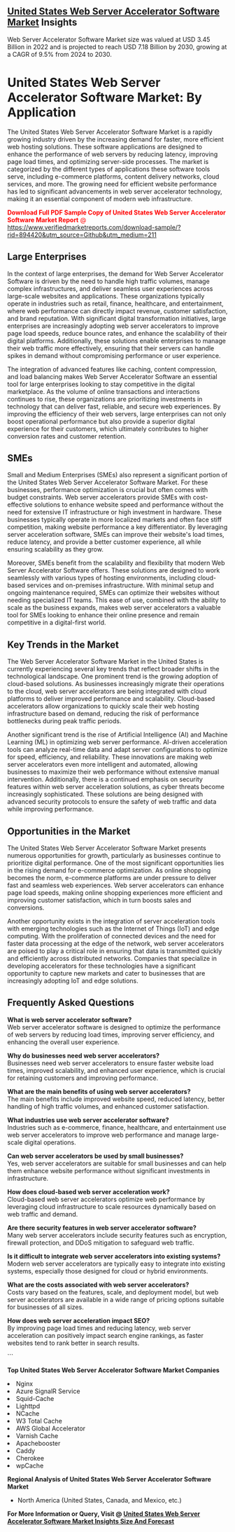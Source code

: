 <h2><a href="https://www.verifiedmarketreports.com/download-sample/?rid=894420&amp;utm_source=Github&amp;utm_medium=211" target="_blank">United States Web Server Accelerator Software Market</a> Insights</h2><p>Web Server Accelerator Software Market size was valued at USD 3.45 Billion in 2022 and is projected to reach USD 7.18 Billion by 2030, growing at a CAGR of 9.5% from 2024 to 2030.</p><p><h1>United States Web Server Accelerator Software Market: By Application</h1><p>The United States Web Server Accelerator Software Market is a rapidly growing industry driven by the increasing demand for faster, more efficient web hosting solutions. These software applications are designed to enhance the performance of web servers by reducing latency, improving page load times, and optimizing server-side processes. The market is categorized by the different types of applications these software tools serve, including e-commerce platforms, content delivery networks, cloud services, and more. The growing need for efficient website performance has led to significant advancements in web server accelerator technology, making it an essential component of modern web infrastructure. <p><span class=""><span style="color: #ff0000;"><strong>Download Full PDF Sample Copy of United States Web Server Accelerator Software Market Report</strong> @ </span><a href="https://www.verifiedmarketreports.com/download-sample/?rid=894420&amp;utm_source=Github&amp;utm_medium=211" target="_blank">https://www.verifiedmarketreports.com/download-sample/?rid=894420&amp;utm_source=Github&amp;utm_medium=211</a></span></p></p><h2>Large Enterprises</h2><p>In the context of large enterprises, the demand for Web Server Accelerator Software is driven by the need to handle high traffic volumes, manage complex infrastructures, and deliver seamless user experiences across large-scale websites and applications. These organizations typically operate in industries such as retail, finance, healthcare, and entertainment, where web performance can directly impact revenue, customer satisfaction, and brand reputation. With significant digital transformation initiatives, large enterprises are increasingly adopting web server accelerators to improve page load speeds, reduce bounce rates, and enhance the scalability of their digital platforms. Additionally, these solutions enable enterprises to manage their web traffic more effectively, ensuring that their servers can handle spikes in demand without compromising performance or user experience.</p><p>The integration of advanced features like caching, content compression, and load balancing makes Web Server Accelerator Software an essential tool for large enterprises looking to stay competitive in the digital marketplace. As the volume of online transactions and interactions continues to rise, these organizations are prioritizing investments in technology that can deliver fast, reliable, and secure web experiences. By improving the efficiency of their web servers, large enterprises can not only boost operational performance but also provide a superior digital experience for their customers, which ultimately contributes to higher conversion rates and customer retention.</p><h2>SMEs</h2><p>Small and Medium Enterprises (SMEs) also represent a significant portion of the United States Web Server Accelerator Software Market. For these businesses, performance optimization is crucial but often comes with budget constraints. Web server accelerators provide SMEs with cost-effective solutions to enhance website speed and performance without the need for extensive IT infrastructure or high investment in hardware. These businesses typically operate in more localized markets and often face stiff competition, making website performance a key differentiator. By leveraging server acceleration software, SMEs can improve their website's load times, reduce latency, and provide a better customer experience, all while ensuring scalability as they grow.</p><p>Moreover, SMEs benefit from the scalability and flexibility that modern Web Server Accelerator Software offers. These solutions are designed to work seamlessly with various types of hosting environments, including cloud-based services and on-premises infrastructure. With minimal setup and ongoing maintenance required, SMEs can optimize their websites without needing specialized IT teams. This ease of use, combined with the ability to scale as the business expands, makes web server accelerators a valuable tool for SMEs looking to enhance their online presence and remain competitive in a digital-first world.</p><h2>Key Trends in the Market</h2><p>The Web Server Accelerator Software Market in the United States is currently experiencing several key trends that reflect broader shifts in the technological landscape. One prominent trend is the growing adoption of cloud-based solutions. As businesses increasingly migrate their operations to the cloud, web server accelerators are being integrated with cloud platforms to deliver improved performance and scalability. Cloud-based accelerators allow organizations to quickly scale their web hosting infrastructure based on demand, reducing the risk of performance bottlenecks during peak traffic periods.</p><p>Another significant trend is the rise of Artificial Intelligence (AI) and Machine Learning (ML) in optimizing web server performance. AI-driven acceleration tools can analyze real-time data and adapt server configurations to optimize for speed, efficiency, and reliability. These innovations are making web server accelerators even more intelligent and automated, allowing businesses to maximize their web performance without extensive manual intervention. Additionally, there is a continued emphasis on security features within web server acceleration solutions, as cyber threats become increasingly sophisticated. These solutions are being designed with advanced security protocols to ensure the safety of web traffic and data while improving performance.</p><h2>Opportunities in the Market</h2><p>The United States Web Server Accelerator Software Market presents numerous opportunities for growth, particularly as businesses continue to prioritize digital performance. One of the most significant opportunities lies in the rising demand for e-commerce optimization. As online shopping becomes the norm, e-commerce platforms are under pressure to deliver fast and seamless web experiences. Web server accelerators can enhance page load speeds, making online shopping experiences more efficient and improving customer satisfaction, which in turn boosts sales and conversions.</p><p>Another opportunity exists in the integration of server acceleration tools with emerging technologies such as the Internet of Things (IoT) and edge computing. With the proliferation of connected devices and the need for faster data processing at the edge of the network, web server accelerators are poised to play a critical role in ensuring that data is transmitted quickly and efficiently across distributed networks. Companies that specialize in developing accelerators for these technologies have a significant opportunity to capture new markets and cater to businesses that are increasingly adopting IoT and edge solutions.</p><h2>Frequently Asked Questions</h2><p><strong>What is web server accelerator software?</strong><br> Web server accelerator software is designed to optimize the performance of web servers by reducing load times, improving server efficiency, and enhancing the overall user experience.</p><p><strong>Why do businesses need web server accelerators?</strong><br> Businesses need web server accelerators to ensure faster website load times, improved scalability, and enhanced user experience, which is crucial for retaining customers and improving performance.</p><p><strong>What are the main benefits of using web server accelerators?</strong><br> The main benefits include improved website speed, reduced latency, better handling of high traffic volumes, and enhanced customer satisfaction.</p><p><strong>What industries use web server accelerator software?</strong><br> Industries such as e-commerce, finance, healthcare, and entertainment use web server accelerators to improve web performance and manage large-scale digital operations.</p><p><strong>Can web server accelerators be used by small businesses?</strong><br> Yes, web server accelerators are suitable for small businesses and can help them enhance website performance without significant investments in infrastructure.</p><p><strong>How does cloud-based web server acceleration work?</strong><br> Cloud-based web server accelerators optimize web performance by leveraging cloud infrastructure to scale resources dynamically based on web traffic and demand.</p><p><strong>Are there security features in web server accelerator software?</strong><br> Many web server accelerators include security features such as encryption, firewall protection, and DDoS mitigation to safeguard web traffic.</p><p><strong>Is it difficult to integrate web server accelerators into existing systems?</strong><br> Modern web server accelerators are typically easy to integrate into existing systems, especially those designed for cloud or hybrid environments.</p><p><strong>What are the costs associated with web server accelerators?</strong><br> Costs vary based on the features, scale, and deployment model, but web server accelerators are available in a wide range of pricing options suitable for businesses of all sizes.</p><p><strong>How does web server acceleration impact SEO?</strong><br> By improving page load times and reducing latency, web server acceleration can positively impact search engine rankings, as faster websites tend to rank better in search results.</p>```</p><p><strong>Top United States Web Server Accelerator Software Market Companies</strong></p><div data-test-id=""><p><li>Nginx</li><li> Azure SignalR Service</li><li> Squid-Cache</li><li> Lighttpd</li><li> NCache</li><li> W3 Total Cache</li><li> AWS Global Accelerator</li><li> Varnish Cache</li><li> Apachebooster</li><li> Caddy</li><li> Cherokee</li><li> wpCache</li></p><div><strong>Regional Analysis of&nbsp;United States Web Server Accelerator Software Market</strong></div><ul><li dir="ltr"><p dir="ltr">North America&nbsp;(United States, Canada, and Mexico, etc.)</p></li></ul><p><strong>For More Information or Query, Visit @&nbsp;</strong><strong><a href="https://www.verifiedmarketreports.com/product/web-server-accelerator-software-market/?utm_source=Github&amp;utm_medium=211" target="_blank">United States Web Server Accelerator Software Market Insights Size And Forecast</a></strong></p></div>
